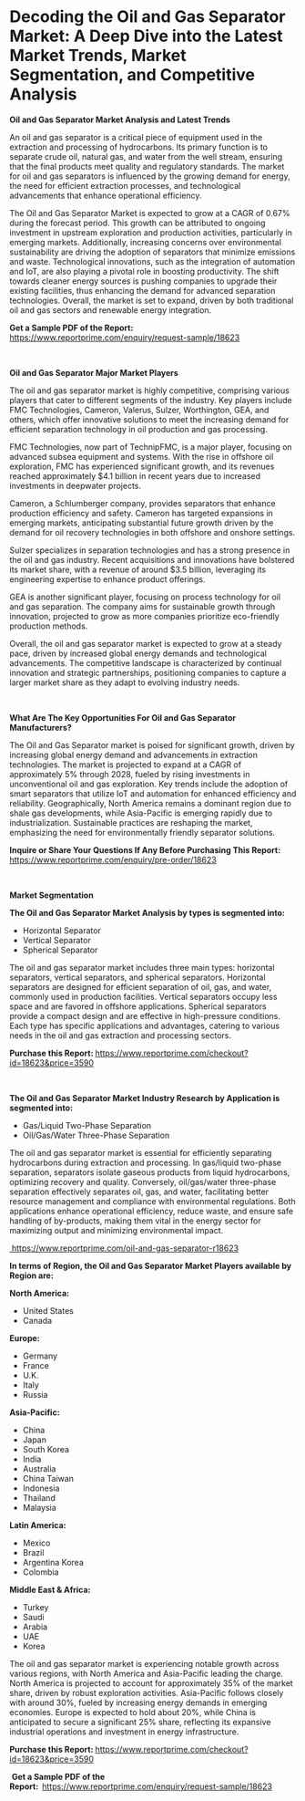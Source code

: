 <p><h1>Decoding the Oil and Gas Separator Market: A Deep Dive into the Latest Market Trends, Market Segmentation, and Competitive Analysis</h1></p><p><strong>Oil and Gas Separator Market Analysis and Latest Trends</strong></p>
<p><p>An oil and gas separator is a critical piece of equipment used in the extraction and processing of hydrocarbons. Its primary function is to separate crude oil, natural gas, and water from the well stream, ensuring that the final products meet quality and regulatory standards. The market for oil and gas separators is influenced by the growing demand for energy, the need for efficient extraction processes, and technological advancements that enhance operational efficiency.</p><p>The Oil and Gas Separator Market is expected to grow at a CAGR of 0.67% during the forecast period. This growth can be attributed to ongoing investment in upstream exploration and production activities, particularly in emerging markets. Additionally, increasing concerns over environmental sustainability are driving the adoption of separators that minimize emissions and waste. Technological innovations, such as the integration of automation and IoT, are also playing a pivotal role in boosting productivity. The shift towards cleaner energy sources is pushing companies to upgrade their existing facilities, thus enhancing the demand for advanced separation technologies. Overall, the market is set to expand, driven by both traditional oil and gas sectors and renewable energy integration.</p></p>
<p><strong>Get a Sample PDF of the Report:&nbsp;</strong> <a href="https://www.reportprime.com/enquiry/request-sample/18623?utm_campaign=4438&utm_medium=2&utm_source=Github&utm_content=ia&utm_term=18052025&utm_id=oil-and-gas-separator">https://www.reportprime.com/enquiry/request-sample/18623</a></p>
<p>&nbsp;</p>
<p><strong>Oil and Gas Separator Major Market Players</strong></p>
<p><p>The oil and gas separator market is highly competitive, comprising various players that cater to different segments of the industry. Key players include FMC Technologies, Cameron, Valerus, Sulzer, Worthington, GEA, and others, which offer innovative solutions to meet the increasing demand for efficient separation technology in oil production and gas processing.</p><p>FMC Technologies, now part of TechnipFMC, is a major player, focusing on advanced subsea equipment and systems. With the rise in offshore oil exploration, FMC has experienced significant growth, and its revenues reached approximately $4.1 billion in recent years due to increased investments in deepwater projects.</p><p>Cameron, a Schlumberger company, provides separators that enhance production efficiency and safety. Cameron has targeted expansions in emerging markets, anticipating substantial future growth driven by the demand for oil recovery technologies in both offshore and onshore settings.</p><p>Sulzer specializes in separation technologies and has a strong presence in the oil and gas industry. Recent acquisitions and innovations have bolstered its market share, with a revenue of around $3.5 billion, leveraging its engineering expertise to enhance product offerings.</p><p>GEA is another significant player, focusing on process technology for oil and gas separation. The company aims for sustainable growth through innovation, projected to grow as more companies prioritize eco-friendly production methods.</p><p>Overall, the oil and gas separator market is expected to grow at a steady pace, driven by increased global energy demands and technological advancements. The competitive landscape is characterized by continual innovation and strategic partnerships, positioning companies to capture a larger market share as they adapt to evolving industry needs.</p></p>
<p>&nbsp;</p>
<p><strong>What Are The Key Opportunities For Oil and Gas Separator Manufacturers?</strong></p>
<p><p>The Oil and Gas Separator market is poised for significant growth, driven by increasing global energy demand and advancements in extraction technologies. The market is projected to expand at a CAGR of approximately 5% through 2028, fueled by rising investments in unconventional oil and gas exploration. Key trends include the adoption of smart separators that utilize IoT and automation for enhanced efficiency and reliability. Geographically, North America remains a dominant region due to shale gas developments, while Asia-Pacific is emerging rapidly due to industrialization. Sustainable practices are reshaping the market, emphasizing the need for environmentally friendly separator solutions.</p></p>
<p><strong>Inquire or Share Your Questions If Any Before Purchasing This Report:</strong> <a href="https://www.reportprime.com/enquiry/pre-order/18623?utm_campaign=4438&utm_medium=2&utm_source=Github&utm_content=ia&utm_term=18052025&utm_id=oil-and-gas-separator">https://www.reportprime.com/enquiry/pre-order/18623</a></p>
<p>&nbsp;</p>
<p><strong>Market Segmentation</strong></p>
<p><strong>The Oil and Gas Separator Market Analysis by types is segmented into:</strong></p>
<p><ul><li>Horizontal Separator</li><li>Vertical Separator</li><li>Spherical Separator</li></ul></p>
<p><p>The oil and gas separator market includes three main types: horizontal separators, vertical separators, and spherical separators. Horizontal separators are designed for efficient separation of oil, gas, and water, commonly used in production facilities. Vertical separators occupy less space and are favored in offshore applications. Spherical separators provide a compact design and are effective in high-pressure conditions. Each type has specific applications and advantages, catering to various needs in the oil and gas extraction and processing sectors.</p></p>
<p><strong>Purchase this Report:&nbsp;</strong><a href="https://www.reportprime.com/checkout?id=18623&price=3590&utm_campaign=4438&utm_medium=2&utm_source=Github&utm_content=ia&utm_term=18052025&utm_id=oil-and-gas-separator">https://www.reportprime.com/checkout?id=18623&price=3590</a></p>
<p>&nbsp;</p>
<p><strong>The Oil and Gas Separator Market Industry Research by Application is segmented into:</strong></p>
<p><ul><li>Gas/Liquid Two-Phase Separation</li><li>Oil/Gas/Water Three-Phase Separation</li></ul></p>
<p><p>The oil and gas separator market is essential for efficiently separating hydrocarbons during extraction and processing. In gas/liquid two-phase separation, separators isolate gaseous products from liquid hydrocarbons, optimizing recovery and quality. Conversely, oil/gas/water three-phase separation effectively separates oil, gas, and water, facilitating better resource management and compliance with environmental regulations. Both applications enhance operational efficiency, reduce waste, and ensure safe handling of by-products, making them vital in the energy sector for maximizing output and minimizing environmental impact.</p></p>
<p><a href="https://www.reportprime.com/oil-and-gas-separator-r18623?utm_campaign=4438&utm_medium=2&utm_source=Github&utm_content=ia&utm_term=18052025&utm_id=oil-and-gas-separator">&nbsp;https://www.reportprime.com/oil-and-gas-separator-r18623</a></p>
<p><strong>In terms of Region, the Oil and Gas Separator Market Players available by Region are:</strong></p>
<p>
    <p> <strong> North America: </strong>
        <ul>
            <li>United States</li>
            <li>Canada</li>
        </ul>
        </p> 
    <p> <strong> Europe: </strong>
        <ul>
            <li>Germany</li>
            <li>France</li>
            <li>U.K.</li>
            <li>Italy</li>
            <li>Russia</li>
        </ul>
        </p> 
    <p> <strong> Asia-Pacific: </strong>
        <ul>
            <li>China</li>
            <li>Japan</li>
            <li>South Korea</li>
            <li>India</li>
            <li>Australia</li>
            <li>China Taiwan</li>
            <li>Indonesia</li>
            <li>Thailand</li>
            <li>Malaysia</li>
        </ul>
        </p> 
    <p> <strong> Latin America: </strong>
        <ul>
            <li>Mexico</li>
            <li>Brazil</li>
            <li>Argentina Korea</li>
            <li>Colombia</li>
        </ul>
        </p> 
    <p> <strong> Middle East & Africa: </strong>
        <ul>
            <li>Turkey</li>
            <li>Saudi</li>
            <li>Arabia</li>
            <li>UAE</li>
            <li>Korea</li>
        </ul>
    </p>
    </p>
<p><p>The oil and gas separator market is experiencing notable growth across various regions, with North America and Asia-Pacific leading the charge. North America is projected to account for approximately 35% of the market share, driven by robust exploration activities. Asia-Pacific follows closely with around 30%, fueled by increasing energy demands in emerging economies. Europe is expected to hold about 20%, while China is anticipated to secure a significant 25% share, reflecting its expansive industrial operations and investment in energy infrastructure.</p></p>
<p><strong>Purchase this Report: </strong><a href="https://www.reportprime.com/checkout?id=18623&price=3590&utm_campaign=4438&utm_medium=2&utm_source=Github&utm_content=ia&utm_term=18052025&utm_id=oil-and-gas-separator">https://www.reportprime.com/checkout?id=18623&price=3590</a></p>
<p>&nbsp;<strong>Get a Sample PDF of the Report:&nbsp;&nbsp;</strong><a href="https://www.reportprime.com/enquiry/request-sample/18623?utm_campaign=4438&utm_medium=2&utm_source=Github&utm_content=ia&utm_term=18052025&utm_id=oil-and-gas-separator">https://www.reportprime.com/enquiry/request-sample/18623</a></p>
<p><strong></strong></p>
<p><p></p><p></p><p></p></p>